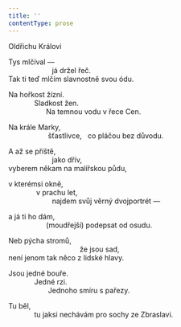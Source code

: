```yaml
---
title: ''
contentType: prose
---
```


<section>

Oldřichu Královi

Tys mlčíval —  
                      já držel řeč.  
Tak ti teď mlčím slavnostně svou ódu.

Na hořkost žízní.  
             Sladkost žen.  
                   Na temnou vodu v řece Cen.

Na krále Marky,  
                    šťastlivce,   co pláčou bez důvodu.

A až se příště,  
                      jako dřív,  
vyberem někam na malířskou půdu,

v kterémsi okně,  
              v prachu let,  
                      najdem svůj věrný dvojportrét —

a já ti ho dám,  
                   (moudřejší) podepsat od osudu.

Neb pýcha stromů,  
                                    že jsou sad,  
není jenom tak něco z lidské hlavy.

Jsou jedné bouře.  
             Jedné rzi.  
                    Jednoho smíru s pařezy.

Tu běl,  
             tu jaksi nechávám pro sochy ze Zbraslavi.

</section>
